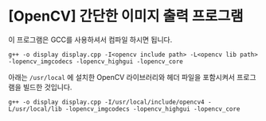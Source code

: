 # [OpenCV] 간단한 이미지 출력 프로그램

이 프로그램은 GCC를 사용하셔서 컴파일 하시면 됩니다.

```shell
g++ -o display display.cpp -I<opencv include path> -L<opencv lib path> -lopencv_imgcodecs -lopencv_highgui -lopencv_core
```

아래는 `/usr/local` 에 설치한 OpenCV 라이브러리와 헤더 파일을 포함시켜서 프로그램을 빌드한 것입니다.

```shell
g++ -o display display.cpp -I/usr/local/include/opencv4 -L/usr/local/lib -lopencv_imgcodecs -lopencv_highgui -lopencv_core
```
